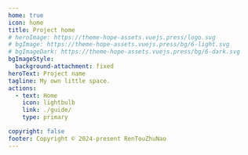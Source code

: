 ```yaml
---
home: true
icon: home
title: Project home
# heroImage: https://theme-hope-assets.vuejs.press/logo.svg
# bgImage: https://theme-hope-assets.vuejs.press/bg/6-light.svg
# bgImageDark: https://theme-hope-assets.vuejs.press/bg/6-dark.svg
bgImageStyle:
  background-attachment: fixed
heroText: Project name
tagline: My own little space.
actions:
  - text: Home
    icon: lightbulb
    link: ./guide/
    type: primary

copyright: false
footer: Copyright © 2024-present RenTouZhuNao
---
```

